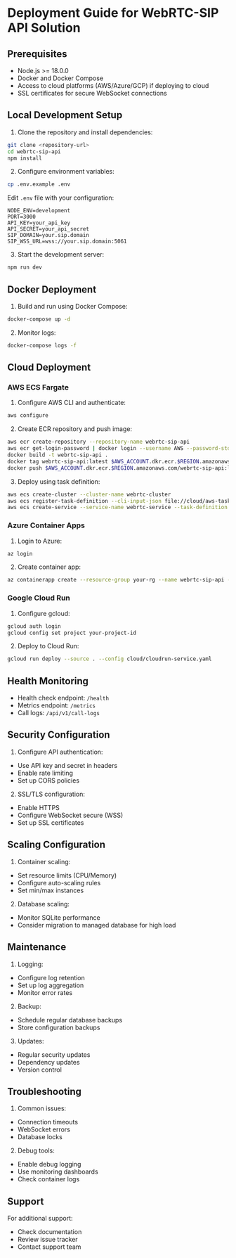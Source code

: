 # Deployment Guide for WebRTC-SIP API Solution

## Prerequisites

- Node.js >= 18.0.0
- Docker and Docker Compose
- Access to cloud platforms (AWS/Azure/GCP) if deploying to cloud
- SSL certificates for secure WebSocket connections

## Local Development Setup

1. Clone the repository and install dependencies:
```bash
git clone <repository-url>
cd webrtc-sip-api
npm install
```

2. Configure environment variables:
```bash
cp .env.example .env
```

Edit `.env` file with your configuration:
```env
NODE_ENV=development
PORT=3000
API_KEY=your_api_key
API_SECRET=your_api_secret
SIP_DOMAIN=your.sip.domain
SIP_WSS_URL=wss://your.sip.domain:5061
```

3. Start the development server:
```bash
npm run dev
```

## Docker Deployment

1. Build and run using Docker Compose:
```bash
docker-compose up -d
```

2. Monitor logs:
```bash
docker-compose logs -f
```

## Cloud Deployment

### AWS ECS Fargate

1. Configure AWS CLI and authenticate:
```bash
aws configure
```

2. Create ECR repository and push image:
```bash
aws ecr create-repository --repository-name webrtc-sip-api
aws ecr get-login-password | docker login --username AWS --password-stdin $AWS_ACCOUNT.dkr.ecr.$REGION.amazonaws.com
docker build -t webrtc-sip-api .
docker tag webrtc-sip-api:latest $AWS_ACCOUNT.dkr.ecr.$REGION.amazonaws.com/webrtc-sip-api:latest
docker push $AWS_ACCOUNT.dkr.ecr.$REGION.amazonaws.com/webrtc-sip-api:latest
```

3. Deploy using task definition:
```bash
aws ecs create-cluster --cluster-name webrtc-cluster
aws ecs register-task-definition --cli-input-json file://cloud/aws-task-definition.json
aws ecs create-service --service-name webrtc-service --task-definition webrtc-sip-api --desired-count 2
```

### Azure Container Apps

1. Login to Azure:
```bash
az login
```

2. Create container app:
```bash
az containerapp create --resource-group your-rg --name webrtc-sip-api --yaml cloud/azure-container-app.yaml
```

### Google Cloud Run

1. Configure gcloud:
```bash
gcloud auth login
gcloud config set project your-project-id
```

2. Deploy to Cloud Run:
```bash
gcloud run deploy --source . --config cloud/cloudrun-service.yaml
```

## Health Monitoring

- Health check endpoint: `/health`
- Metrics endpoint: `/metrics`
- Call logs: `/api/v1/call-logs`

## Security Configuration

1. Configure API authentication:
- Use API key and secret in headers
- Enable rate limiting
- Set up CORS policies

2. SSL/TLS configuration:
- Enable HTTPS
- Configure WebSocket secure (WSS)
- Set up SSL certificates

## Scaling Configuration

1. Container scaling:
- Set resource limits (CPU/Memory)
- Configure auto-scaling rules
- Set min/max instances

2. Database scaling:
- Monitor SQLite performance
- Consider migration to managed database for high load

## Maintenance

1. Logging:
- Configure log retention
- Set up log aggregation
- Monitor error rates

2. Backup:
- Schedule regular database backups
- Store configuration backups

3. Updates:
- Regular security updates
- Dependency updates
- Version control

## Troubleshooting

1. Common issues:
- Connection timeouts
- WebSocket errors
- Database locks

2. Debug tools:
- Enable debug logging
- Use monitoring dashboards
- Check container logs

## Support

For additional support:
- Check documentation
- Review issue tracker
- Contact support team